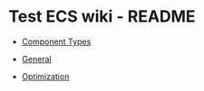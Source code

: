 
# Test ECS wiki - README


* [Component Types](examples/Component-Types.md)

* [General](examples/General.md)

* [Optimization](examples/Optimization.md)
